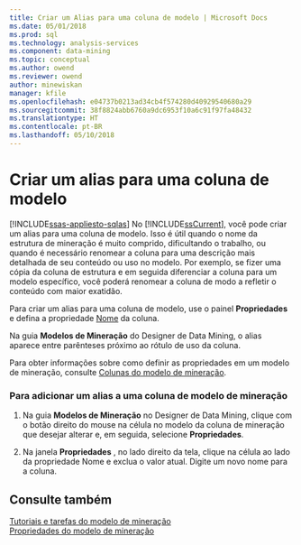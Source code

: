 ```yaml
---
title: Criar um Alias para uma coluna de modelo | Microsoft Docs
ms.date: 05/01/2018
ms.prod: sql
ms.technology: analysis-services
ms.component: data-mining
ms.topic: conceptual
ms.author: owend
ms.reviewer: owend
author: minewiskan
manager: kfile
ms.openlocfilehash: e04737b0213ad34cb4f574280d40929540680a29
ms.sourcegitcommit: 38f8824abb6760a9dc6953f10a6c91f97fa48432
ms.translationtype: HT
ms.contentlocale: pt-BR
ms.lasthandoff: 05/10/2018
---
```

# <a name="create-an-alias-for-a-model-column"></a>Criar um alias para uma coluna de modelo
[!INCLUDE[ssas-appliesto-sqlas](../../includes/ssas-appliesto-sqlas.md)]
  No [!INCLUDE[ssCurrent](../../includes/sscurrent-md.md)], você pode criar um alias para uma coluna de modelo. Isso é útil quando o nome da estrutura de mineração é muito comprido, dificultando o trabalho, ou quando é necessário renomear a coluna para uma descrição mais detalhada de seu conteúdo ou uso no modelo. Por exemplo, se fizer uma cópia da coluna de estrutura e em seguida diferenciar a coluna para um modelo específico, você poderá renomear a coluna de modo a refletir o conteúdo com maior exatidão.  
  
 Para criar um alias para uma coluna de modelo, use o painel **Propriedades** e defina a propriedade [Nome](../../analysis-services/scripting/properties/name-element-assl.md) da coluna.  
  
 Na guia **Modelos de Mineração** do Designer de Data Mining, o alias aparece entre parênteses próximo ao rótulo de uso da coluna.  
  
 Para obter informações sobre como definir as propriedades em um modelo de mineração, consulte [Colunas do modelo de mineração](../../analysis-services/data-mining/mining-model-columns.md).  
  
### <a name="to-add-an-alias-to-a-mining-model-column"></a>Para adicionar um alias a uma coluna de modelo de mineração  
  
1.  Na guia **Modelos de Mineração** no Designer de Data Mining, clique com o botão direito do mouse na célula no modelo da coluna de mineração que desejar alterar e, em seguida, selecione **Propriedades**.  
  
2.  Na janela **Propriedades** , no lado direito da tela, clique na célula ao lado da propriedade Nome e exclua o valor atual. Digite um novo nome para a coluna.  
  
## <a name="see-also"></a>Consulte também  
 [Tutoriais e tarefas do modelo de mineração](../../analysis-services/data-mining/mining-model-tasks-and-how-tos.md)   
 [Propriedades do modelo de mineração](../../analysis-services/data-mining/mining-model-properties.md)  
  
  

